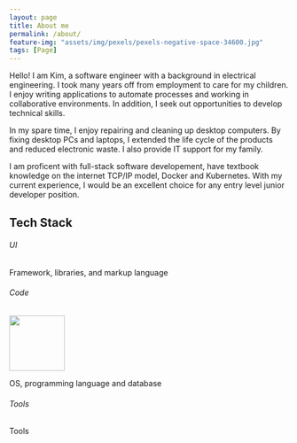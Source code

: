 ```yaml
---
layout: page
title: About me
permalink: /about/
feature-img: "assets/img/pexels/pexels-negative-space-34600.jpg"
tags: [Page]
---
```


Hello! I am Kim, a software engineer with a background in electrical engineering. I took many years off from employment to care for my children. I enjoy writing applications to automate processes and working in collaborative environments. In addition, I seek out opportunities to develop technical skills. 

In my spare time, I enjoy repairing and cleaning up desktop computers. By fixing desktop PCs and laptops, I extended the life cycle of the products and reduced electronic waste. I also provide IT support for my family.

I am proficent with full-stack software developement, have textbook knowledge on the internet TCP/IP model, Docker and Kubernetes. With my current experience, I would be an excellent choice for any entry level junior developer position.


<section id="about">
<div class="user-details">
  <h1> Tech Stack </h1>
  <!-- <p> {{site.user_description}} </p> -->
</div> 
  <div class="user">
    <div class="tech">
      <h6>UI</h6>
      <i class="devicon-html5-plain-wordmark"></i>
      <i class="devicon-bootstrap-plain-wordmark colored"></i>
      <i class="devicon-sass-original colored"></i>
      <i class="devicon-css3-plain-wordmark"></i>
      <i class="devicon-markdown-original colored"></i>
      <i class="devicon-react-original-wordmark colored"></i>
      <p>Framework, libraries, and markup language</p>
    </div>
    <div class="tech">
      <h6>Code</h6>
      <!-- <img src="/particle-branch/assets/img/centos-original.svg" width="100" height="100"/>  -->
      <img src="/particle-branch/assets/img/linux-original.svg" width="100" height="100"/> 
      <i class="devicon-javascript-plain colored"></i>
      <i class="devicon-python-plain-wordmark"></i>
      <i class="devicon-java-plain-wordmark colored"></i>
      <i class="devicon-c-plain colored"></i>
      <i class="devicon-postgresql-plain-wordmark colored"></i>
      <i class="devicon-flask-original-wordmark colored"></i>
      <i class="devicon-sqlalchemy-plain colored"></i>
      <p>OS, programming language and database</p>
    </div>
    <div class="tech">
      <h6>Tools</h6>
      <i class="devicon-git-plain colored"></i>
      <i class="devicon-github-original-wordmark colored"></i>
      <i class="devicon-gulp-plain colored"></i>
      <i class="devicon-vscode-plain colored"></i>
      <i class="devicon-vim-plain"></i>
      <p>Tools</p>
    </div>
</div>
</section>